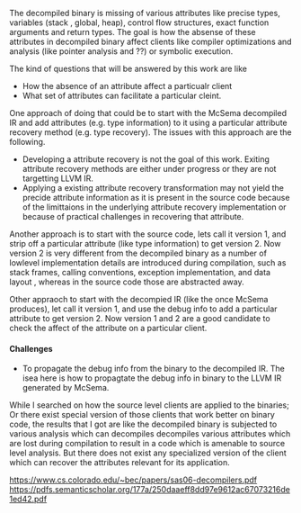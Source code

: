 The decompiled binary is missing of various attributes like precise types, variables (stack , global, heap), control 
flow structures, exact function arguments and return types. The goal is how the absense of these attributes in decompiled 
binary affect clients like compiler optimizations and analysis (like pointer analysis and ??) or symbolic execution. 

The kind of questions that will be answered by this work are like 
- How the absence of an attribute affect a particualr client
- What set of attributes can facilitate a particular cleint.

One approach of doing that could be to start with the McSema decompiled IR and add attributes (e.g. type information) to it 
using a particular attribute recovery method (e.g. type recovery). The issues with this approach are the following.

 - Developing a attribute recovery is not the goal of this work. Exiting attribute recovery methods are either under progress or 
   they are not targetting LLVM IR.
 - Applying a existing attribute recovery transformation  may not yield the precide attribute information as it is present in the 
   source code because of the limittaions in the underlying attribute recovery implementation or because of practical challenges 
   in recovering that attribute. 
 
Another approach is to start with the source code, lets call it version 1,  and strip off a particular attribute (like type 
information) to get version 2. Now version 2 is very different from the decompiled binary as a number of lowlevel implementation details are introduced during compilation, such as stack frames, calling conventions, exception implementation, and data layout
, whereas in the source code those are abstracted away.

Other appraoch to start with the decompied IR (like the once McSema produces), let call it version 1, and use the debug info to add a particular attribute to get version 2. Now version 1 and 2 are a good candidate to check the affect of the attribute on a particular client. 


#### Challenges
- To propagate the debug info from the binary to the decompiled IR. The isea here is how to propagtate the debug info in 
  binary to the LLVM IR generated by McSema.


While I searched  on how the source level clients are applied to the binaries; Or there exist special version of those clients that work better on binary code, the results that I got are like the decompiled binary is subjected to various analysis which can  decompiles decompiles various attributes which are lost during compilation to result in a code which is amenable to source level analysis. But there does not exist any specialized version of the client which can recover the attributes relevant for its application.

https://www.cs.colorado.edu/~bec/papers/sas06-decompilers.pdf
https://pdfs.semanticscholar.org/177a/250daaeff8dd97e9612ac67073216de1ed42.pdf
 
